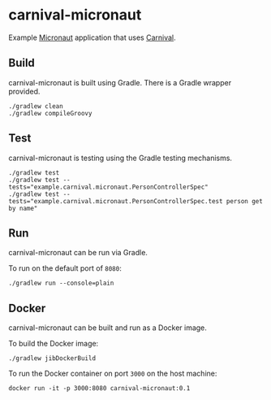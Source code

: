 # carnival-micronaut

Example [Micronaut](https://micronaut.io) application that uses [Carnival](https://github.com/pmbb-ibi/carnival).

## Build
carnival-micronaut is built using Gradle.  There is a Gradle wrapper provided.

```
./gradlew clean
./gradlew compileGroovy
```

## Test
carnival-micronaut is testing using the Gradle testing mechanisms.

```
./gradlew test
./gradlew test --tests="example.carnival.micronaut.PersonControllerSpec"
./gradlew test --tests="example.carnival.micronaut.PersonControllerSpec.test person get by name"
```

## Run
carnival-micronaut can be run via Gradle.

To run on the default port of `8080`:

```
./gradlew run --console=plain
```


## Docker
carnival-micronaut can be built and run as a Docker image.

To build the Docker image:

```
./gradlew jibDockerBuild

```

To run the Docker container on port `3000` on the host machine:

```
docker run -it -p 3000:8080 carnival-micronaut:0.1
```
